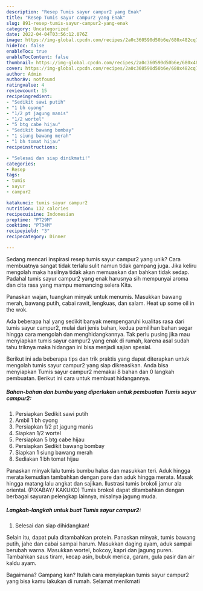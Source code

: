 ```yaml
---
description: "Resep Tumis sayur campur2 yang Enak"
title: "Resep Tumis sayur campur2 yang Enak"
slug: 891-resep-tumis-sayur-campur2-yang-enak
category: Uncategorized
date: 2022-04-04T03:56:12.076Z
image: https://img-global.cpcdn.com/recipes/2a0c360590d50b6e/680x482cq70/tumis-sayur-campur2-foto-resep-utama.jpg
hideToc: false
enableToc: true
enableTocContent: false
thumbnail: https://img-global.cpcdn.com/recipes/2a0c360590d50b6e/680x482cq70/tumis-sayur-campur2-foto-resep-utama.jpg
cover: https://img-global.cpcdn.com/recipes/2a0c360590d50b6e/680x482cq70/tumis-sayur-campur2-foto-resep-utama.jpg
author: Admin
authorAv: notfound
ratingvalue: 4
reviewcount: 15
recipeingredient:
- "Sedikit sawi putih"
- "1 bh oyong"
- "1/2 pt jagung manis"
- "1/2 wortel"
- "5 btg cabe hijau"
- "Sedikit bawang bombay"
- "1 siung bawang merah"
- "1 bh tomat hijau"
recipeinstructions:

- "Selesai dan siap dinikmati!"
categories:
- Resep
tags:
- tumis
- sayur
- campur2

katakunci: tumis sayur campur2 
nutrition: 132 calories
recipecuisine: Indonesian
preptime: "PT29M"
cooktime: "PT34M"
recipeyield: "3"
recipecategory: Dinner

---
```





Sedang mencari inspirasi resep tumis sayur campur2 yang unik? Cara membuatnya sangat tidak terlalu sulit namun tidak gampang juga. Jika keliru mengolah maka hasilnya tidak akan memuaskan dan bahkan tidak sedap. Padahal tumis sayur campur2 yang enak harusnya sih mempunyai aroma dan cita rasa yang mampu memancing selera Kita.





Panaskan wajan, tuangkan minyak untuk menumis. Masukkan bawang merah, bawang putih, cabai rawit, lengkuas, dan salam. Heat up some oil in the wok.

Ada beberapa hal yang sedikit banyak mempengaruhi kualitas rasa dari tumis sayur campur2, mulai dari jenis bahan, kedua pemilihan bahan segar hingga cara mengolah dan menghidangkannya. Tak perlu pusing jika mau menyiapkan tumis sayur campur2 yang enak di rumah, karena asal sudah tahu triknya maka hidangan ini bisa menjadi sajian spesial.






Berikut ini ada beberapa tips dan trik praktis yang dapat diterapkan untuk mengolah tumis sayur campur2 yang siap dikreasikan. Anda bisa menyiapkan Tumis sayur campur2 memakai 8 bahan dan 0 langkah pembuatan. Berikut ini cara untuk membuat hidangannya.

<!--inarticleads1-->

##### Bahan-bahan dan bumbu yang diperlukan untuk pembuatan Tumis sayur campur2:

1. Persiapkan Sedikit sawi putih
1. Ambil 1 bh oyong
1. Persiapkan 1/2 pt jagung manis
1. Siapkan 1/2 wortel
1. Persiapkan 5 btg cabe hijau
1. Persiapkan Sedikit bawang bombay
1. Siapkan 1 siung bawang merah
1. Sediakan 1 bh tomat hijau


Panaskan minyak lalu tumis bumbu halus dan masukkan teri. Aduk hingga merata kemudian tambahkan dengan pare dan aduk hingga merata. Masak hingga matang lalu angkat dan sajikan. Ilustrasi tumis brokoli jamur ala oriental. (PIXABAY/ KAKUKO) Tumis brokoli dapat ditambahkan dengan berbagai sayuran pelengkap lainnya, misalnya jagung muda. 

<!--inarticleads2-->

##### Langkah-langkah untuk buat Tumis sayur campur2:


1. Selesai dan siap dihidangkan!

Selain itu, dapat pula ditambahkan protein. Panaskan minyak, tumis bawang putih, jahe dan cabai sampai harum. Masukkan daging ayam, aduk sampai berubah warna. Masukkan wortel, bokcoy, kapri dan jagung puren. Tambahkan saus tiram, kecap asin, bubuk merica, garam, gula pasir dan air kaldu ayam. 

Bagaimana? Gampang kan? Itulah cara menyiapkan tumis sayur campur2 yang bisa kamu lakukan di rumah. Selamat menikmati
